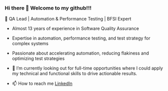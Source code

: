 ### Hi there 👋  Welcome to my github!!!

🚀 QA Lead | Automation & Performance Testing | BFSI Expert

- Almost 13 years of experience in Software Quality Assurance
- Expertise in automation, performance testing, and test strategy for complex systems
- Passionate about accelerating automation, reducing flakiness and optimizing test strategies

- 👀 I’m currently looking out for full-time opportunities where I could apply my technical and functional skills to drive actionable results.

- 📫 How to reach me [LinkedIn](https://www.linkedin.com/in/priyankapoojari/)



